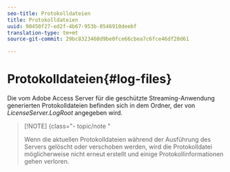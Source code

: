 ```yaml
---
seo-title: Protokolldateien
title: Protokolldateien
uuid: 90450f27-ed2f-4b67-953b-0546910deebf
translation-type: tm+mt
source-git-commit: 29bc8323460d9be0fce66cbea7c6fce46df20d61

---
```



# Protokolldateien{#log-files}

Die vom Adobe Access Server für die geschützte Streaming-Anwendung generierten Protokolldateien befinden sich in dem Ordner, der von *LicenseServer.LogRoot* angegeben wird.

>[!NOTE] {class=&quot;- topic/note &quot;
>
>Wenn die aktuellen Protokolldateien während der Ausführung des Servers gelöscht oder verschoben werden, wird die Protokolldatei möglicherweise nicht erneut erstellt und einige Protokollinformationen gehen verloren.

